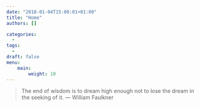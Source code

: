 ```yaml
---
date: "2018-01-04T15:00:01+01:00"
title: "Home"
authors: []

categories:
  -
tags:
  -
draft: false
menu:
    main:
        weight: 10
---
```


> The end of wisdom is to dream high enough not to lose the dream in the seeking of it. — William Faulkner
